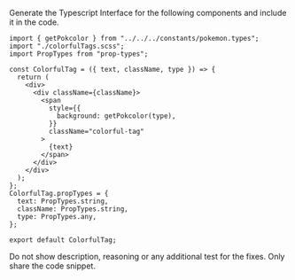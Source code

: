 Generate the Typescript Interface for the following components and include it in the code.


```tsx
import { getPokcolor } from "../../../constants/pokemon.types";
import "./colorfulTags.scss";
import PropTypes from "prop-types";

const ColorfulTag = ({ text, className, type }) => {
  return (
    <div>
      <div className={className}>
        <span
          style={{
            background: getPokcolor(type),
          }}
          className="colorful-tag"
        >
          {text}
        </span>
      </div>
    </div>
  );
};
ColorfulTag.propTypes = {
  text: PropTypes.string,
  className: PropTypes.string,
  type: PropTypes.any,
};

export default ColorfulTag;

```


Do not show description, reasoning or any additional test for the fixes.  Only share the code snippet.
